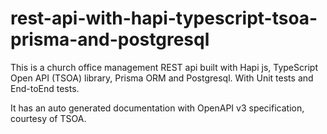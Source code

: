 # rest-api-with-hapi-typescript-tsoa-prisma-and-postgresql

This is a church office management REST api built with Hapi js, TypeScript Open API (TSOA) library, Prisma ORM and Postgresql. With Unit tests and End-toEnd tests.

It has an auto generated documentation with OpenAPI v3 specification, courtesy of TSOA. 
